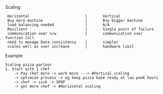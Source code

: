 Scaling

     Horizontal                         |       Vertical
     Buy more machine                   |       Buy bigger machine
     load balancing needed              |       N/A
     Resilient                          |       Single point of failure
     communication over n/w             |       communication over function call
     need to manage Data consistency    |       simpler
     scales well as user increase       |       handware limit   

Example 
    
    Scaling pizza parlour
    1. Start with 1 chef 
        -> Pay chef more -> work more ---> #Vertical scaling
        -> optimize process -> eg keep pizza base ready at low peak hours
        -> chef -> sick -> SPOF
        -> get more chef -> #Horizontal scaling

